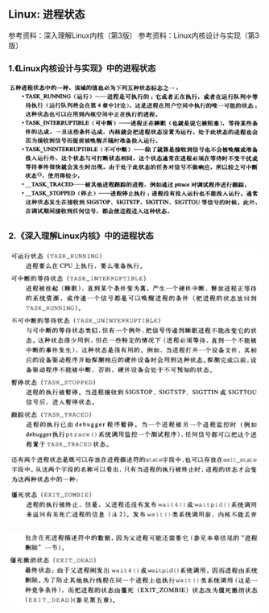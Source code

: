 ## Linux: 进程状态

参考资料：深入理解Linux内核（第3版）
参考资料：Linux内核设计与实现（第3版）

### 1.《Linux内核设计与实现》中的进程状态

![](/assets/lin102_001.PNG)




### 2.《深入理解Linux内核》中的进程状态

![](/assets/lin102_002.PNG)

![](/assets/lin102_003.PNG)
























